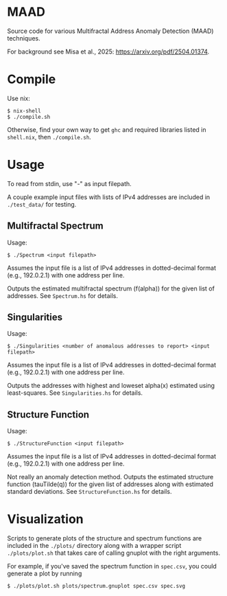 # MAAD

Source code for various Multifractal Address Anomaly Detection (MAAD) techniques.

For background see Misa et al., 2025: https://arxiv.org/pdf/2504.01374.

# Compile

Use nix:
```
$ nix-shell
$ ./compile.sh
```

Otherwise, find your own way to get `ghc` and required libraries listed in `shell.nix`, then `./compile.sh`.

# Usage

To read from stdin, use "-" as input filepath.

A couple example input files with lists of IPv4 addresses are included in `./test_data/` for testing.


## Multifractal Spectrum

Usage:
```
$ ./Spectrum <input filepath>
```

Assumes the input file is a list of IPv4 addresses in dotted-decimal format (e.g., 192.0.2.1) with one address per line.

Outputs the estimated multifractal spectrum (f(alpha)) for the given list of addresses. See `Spectrum.hs` for details.

## Singularities

Usage:
```
$ ./Singularities <number of anomalous addresses to report> <input filepath>
```

Assumes the input file is a list of IPv4 addresses in dotted-decimal format (e.g., 192.0.2.1) with one address per line.

Outputs the addresses with highest and loweset alpha(x) estimated using least-squares. See `Singularities.hs` for details.


## Structure Function

Usage:
```
$ ./StructureFunction <input filepath>
```

Assumes the input file is a list of IPv4 addresses in dotted-decimal format (e.g., 192.0.2.1) with one address per line.

Not really an anomaly detection method. Outputs the estimated structure function (tauTilde(q)) for the given list of addresses along with estimated standard deviations. See `StructureFunction.hs` for details.


# Visualization

Scripts to generate plots of the structure and spectrum functions are included in the `./plots/` directory along with a wrapper script `./plots/plot.sh` that takes care of calling gnuplot with the right arguments.

For example, if you've saved the spectrum function in `spec.csv`, you could generate a plot by running
```
$ ./plots/plot.sh plots/spectrum.gnuplot spec.csv spec.svg
```

